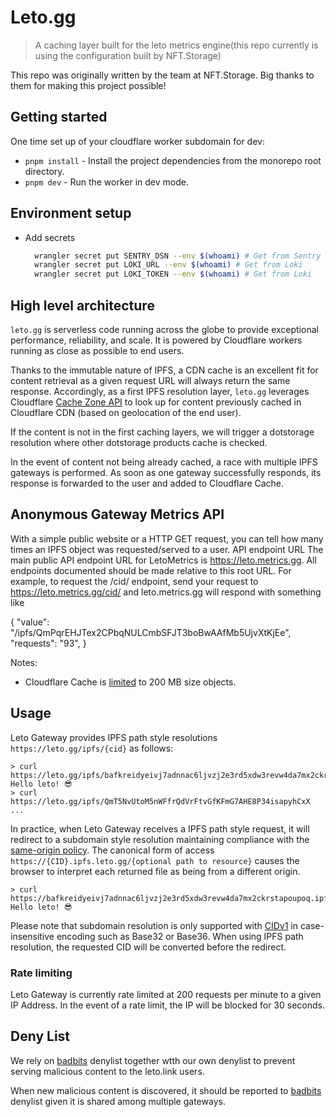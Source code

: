 # Leto.gg

> A caching layer built for the leto metrics engine(this repo currently is using the configuration built by NFT.Storage)

This repo was originally written by the team at NFT.Storage. Big thanks to them for making this project possible!

## Getting started

One time set up of your cloudflare worker subdomain for dev:

- `pnpm install` - Install the project dependencies from the monorepo root directory.
- `pnpm dev` - Run the worker in dev mode.

## Environment setup

- Add secrets

  ```sh
    wrangler secret put SENTRY_DSN --env $(whoami) # Get from Sentry
    wrangler secret put LOKI_URL --env $(whoami) # Get from Loki
    wrangler secret put LOKI_TOKEN --env $(whoami) # Get from Loki
  ```

## High level architecture

`leto.gg` is serverless code running across the globe to provide exceptional performance, reliability, and scale. It is powered by Cloudflare workers running as close as possible to end users.

Thanks to the immutable nature of IPFS, a CDN cache is an excellent fit for content retrieval as a given request URL will always return the same response. Accordingly, as a first IPFS resolution layer, `leto.gg` leverages Cloudflare [Cache Zone API](https://developers.cloudflare.com/workers/runtime-apis/cache) to look up for content previously cached in Cloudflare CDN (based on geolocation of the end user).

If the content is not in the first caching layers, we will trigger a dotstorage resolution where other dotstorage products cache is checked.

In the event of content not being already cached, a race with multiple IPFS gateways is performed. As soon as one gateway successfully responds, its response is forwarded to the user and added to Cloudflare Cache.

## Anonymous Gateway Metrics API 
With a simple public website or a HTTP GET request, you can tell how many times an IPFS object was requested/served to a user.
API endpoint URL
The main public API endpoint URL for LetoMetrics is https://leto.metrics.gg. All endpoints documented should be made relative to this root URL. 
For example, to request the /cid/ endpoint, send your request to 
https://leto.metrics.gg/cid/ and leto.metrics.gg will respond with something like

{ "value": "/ipfs/QmPqrEHJTex2CPbqNULCmbSFJT3boBwAAfMb5UjvXtKjEe",
"requests": "93", }


Notes:

- Cloudflare Cache is [limited](https://developers.cloudflare.com/workers/platform/limits/#cache-api-limits) to 200 MB size objects.

## Usage

Leto Gateway provides IPFS path style resolutions `https://leto.gg/ipfs/{cid}` as follows:

```
> curl https://leto.gg/ipfs/bafkreidyeivj7adnnac6ljvzj2e3rd5xdw3revw4da7mx2ckrstapoupoq
Hello leto! 😎
> curl https://leto.gg/ipfs/QmT5NvUtoM5nWFfrQdVrFtvGfKFmG7AHE8P34isapyhCxX
...
```

In practice, when Leto Gateway receives a IPFS path style request, it will redirect to a subdomain style resolution maintaining compliance with the [same-origin policy](https://en.wikipedia.org/wiki/Same-origin_policy). The canonical form of access `https://{CID}.ipfs.leto.gg/{optional path to resource}` causes the browser to interpret each returned file as being from a different origin.

```
> curl https://bafkreidyeivj7adnnac6ljvzj2e3rd5xdw3revw4da7mx2ckrstapoupoq.ipfs.leto.gg
Hello leto! 😎
```

Please note that subdomain resolution is only supported with [CIDv1](https://docs.ipfs.io/concepts/content-addressing/#identifier-formats) in case-insensitive encoding such as Base32 or Base36. When using IPFS path resolution, the requested CID will be converted before the redirect.

### Rate limiting

Leto Gateway is currently rate limited at 200 requests per minute to a given IP Address. In the event of a rate limit, the IP will be blocked for 30 seconds.

## Deny List

We rely on [badbits](https://badbits.dwebops.pub/) denylist together wtth our own denylist to prevent serving malicious content to the leto.link users.

When new malicious content is discovered, it should be reported to [badbits](https://badbits.dwebops.pub/) denylist given it is shared among multiple gateways.
